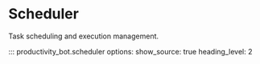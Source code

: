 # Scheduler

Task scheduling and execution management.

::: productivity_bot.scheduler
    options:
      show_source: true
      heading_level: 2
